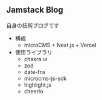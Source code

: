 ## Jamstack Blog

自身の技術ブログです

- 構成
  - microCMS + Next.js + Vercel
- 使用ライブラリ
  - chakra ui
  - zod
  - date-fns
  - microcms-js-sdk
  - highlight.js
  - cheerio
